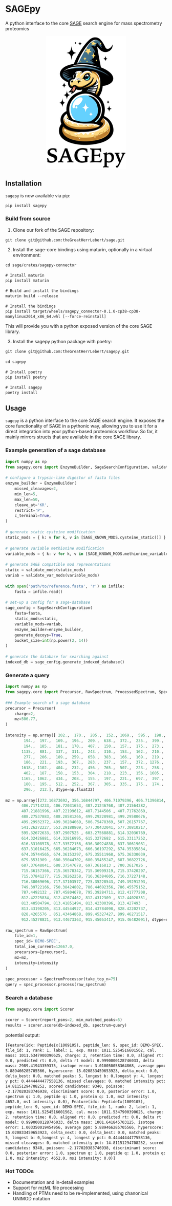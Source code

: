 # SAGEpy
A python interface to the core [SAGE](https://github.com/lazear/sage) search engine for mass spectrometry proteomics

<p align="center">
  <img src="sagepy_logo.png" alt="logo" width="250"/>
</p>

## Installation
`sagepy` is now available via pip:
```
pip install sagepy
```


### Build from source

1. Clone our fork of the SAGE repository:
```
git clone git@github.com:theGreatHerrLebert/sage.git
```

2. Install the sage-core bindings using maturin, optionally in a virtual environment:
```
cd sage/crates/sagepy-connector

# Install maturin
pip install maturin

# Build and install the bindings
maturin build --release

# Install the bindings
pip install target/wheels/sagepy_connector-0.1.0-cp38-cp38-manylinux2014_x86_64.whl [--force-reinstall]
```
This will provide you with a python exposed version of the core SAGE library.

3. Install the sagepy python package with poetry:
```
git clone git@github.com:theGreatHerrLebert/sagepy.git

cd sagepy

# Install poetry
pip install poetry

# Install sagepy
poetry install
```

## Usage
`sagepy` is a python interface to the core SAGE search engine. It exposes
the core functionality of SAGE in a pythonic way, allowing you to use it for a direct integration 
into your python-based proteomics workflow. So far, it mainly mirrors structs that are available
in the core SAGE library. 

### Example generation of a sage database
```python
import numpy as np
from sagepy.core import EnzymeBuilder, SageSearchConfiguration, validate_mods, validate_var_mods, SAGE_KNOWN_MODS

# configure a trypsin-like digestor of fasta files
enzyme_builder = EnzymeBuilder(
    missed_cleavages=2, 
    min_len=5, 
    max_len=50, 
    cleave_at='KR', 
    restrict='P', 
    c_terminal=True,
)

# generate static cysteine modification
static_mods = { k: v for k, v in [SAGE_KNOWN_MODS.cysteine_static()] }

# generate variable methionine modification
variable_mods = { k: v for k, v in [SAGE_KNOWN_MODS.methionine_variable()] }

# generate SAGE compatible mod representations
static = validate_mods(static_mods)
variab = validate_var_mods(variable_mods)

with open('path/to/reference.fasta', 'r') as infile:
    fasta = infile.read()

# set-up a config for a sage-database
sage_config = SageSearchConfiguration(
    fasta=fasta,
    static_mods=static,
    variable_mods=variab,
    enzyme_builder=enzyme_builder,
    generate_decoys=True,
    bucket_size=int(np.power(2, 14))
)

# generate the database for searching against
indexed_db = sage_config.generate_indexed_database()
```

### Generate a query
```python
import numpy as np
from sagepy.core import Precursor, RawSpectrum, ProcessedSpectrum, SpectrumProcessor, Tolerance, Scorer, Representation

### Example search of a sage database
precursor = Precursor(
    charge=2,
    mz=506.77,
)

intensity = np.array([ 202.,  170.,  205.,  152., 1069.,  595.,  198.,  805.,  187.,
        194.,  197.,  169.,  196.,  209.,  638.,  372.,  235.,  399.,
        194.,  185.,  181.,  170.,  407.,  150.,  157.,  175.,  273.,
       1135.,  881.,  337.,  311.,  243.,  310.,  153.,  162.,  210.,
        277.,  206.,  189.,  259.,  658.,  383.,  166.,  169.,  219.,
        186.,  221.,  193.,  367.,  283.,  237.,  157.,  372., 1276.,
       1618., 1102.,  404.,  232.,  456.,  765.,  507.,  223.,  258.,
        402.,  187.,  158.,  153.,  304.,  218.,  223.,  156., 1605.,
       1165., 1062.,  434.,  208.,  155.,  197.,  221.,  697.,  397.,
        180.,  195.,  512.,  252.,  367.,  305.,  335.,  175.,  174.,
        296.,  212.], dtype=np.float32)

mz = np.array([272.16873692, 356.16844797, 406.71079396, 406.71396814,
       406.71714233, 406.72031653, 407.21246768, 407.21564382,
       407.21881996, 407.22199612, 407.7144506 , 407.71762869,
       488.27537883, 488.28581266, 499.29228981, 499.29580676,
       499.29932372, 499.30284069, 506.75478369, 507.26157767,
       541.26272227, 553.29188809, 577.30432041, 577.30810217,
       595.32672633, 597.2907525 , 603.27568881, 614.32036769,
       614.32426881, 614.32816995, 615.3272682 , 615.33117252,
       616.33108578, 617.33572156, 636.30924838, 637.30619081,
       637.31016425, 665.36284673, 666.36197292, 674.35335834,
       674.35744565, 674.36153297, 675.35511968, 675.36330039,
       679.3531909 , 680.35044702, 680.35455247, 687.36822726,
       687.37648041, 688.37547678, 697.3616813 , 700.3617026 ,
       715.36157366, 715.36578342, 715.36999319, 715.37420297,
       715.37841277, 715.38262258, 716.36384605, 716.37227148,
       716.38069696, 717.37103577, 725.35228543, 749.39291293,
       749.39722166, 750.38424802, 786.44692356, 786.45575152,
       787.4492132 , 787.45804678, 795.39284711, 812.41777208,
       812.42225834, 812.42674462, 812.4312309 , 812.44020351,
       813.40504794, 813.41851494, 813.42300396, 813.427493  ,
       813.43198205, 813.44544927, 814.43784098, 828.42202737,
       828.4265576 , 851.43464868, 899.45327427, 899.46271517,
       912.45278821, 913.44673363, 915.45053417, 915.46482091], dtype=np.float32)

raw_spectrum = RawSpectrum(
    file_id=1,
    spec_id='DEMO-SPEC',
    total_ion_current=12667.0,
    precursors=[precursor],
    mz=mz,
    intensity=intensity
)

spec_processor = SpectrumProcessor(take_top_n=75)
query = spec_processor.process(raw_spectrum)
```

### Search a database
```python
from sagepy.core import Scorer

scorer = Scorer(report_psms=2, min_matched_peaks=5)
results = scorer.score(db=indexed_db, spectrum=query)
```

potential output:
```
[Feature(idx: PeptideIx(1009105), peptide_len: 9, spec_id: DEMO-SPEC, file_id: 1, rank: 1, label: 1, exp. mass: 1011.5254516601562, cal. mass: 1011.5347900390625, charge: 2, retention time: 0.0, aligned rt: 0.0, predicted rt: 0.0, delta rt model: 0.9990000128746033, delta mass: 2989.41943359375, isotope error: 3.010050058364868, average ppm: 5.889466285705566, hyperscore: 15.020833459653923, delta_next: 0.0, delta_best: 0.0, matched peaks: 5, longest b: 0,longest y: 4, longest y pct: 0.4444444477558136, missed cleavages: 0, matched intensity pct: 14.81151294708252, scored candidates: 9340, poisson: -2.177020383746938, discriminant score: 0.0, posterior error: 1.0, spectrum q: 1.0, peptide q: 1.0, protein q: 1.0, ms2 intensity: 4652.0, ms1 intensity: 0.0), Feature(idx: PeptideIx(1009105), peptide_len: 9, spec_id: DEMO-SPEC, file_id: 1, rank: 2, label: 1, exp. mass: 1011.5254516601562, cal. mass: 1011.5347900390625, charge: 2, retention time: 0.0, aligned rt: 0.0, predicted rt: 0.0, delta rt model: 0.9990000128746033, delta mass: 1001.641845703125, isotope error: 1.003350019454956, average ppm: 5.889466285705566, hyperscore: 15.020833459653923, delta_next: 0.0, delta_best: 0.0, matched peaks: 5, longest b: 0,longest y: 4, longest y pct: 0.4444444477558136, missed cleavages: 0, matched intensity pct: 14.81151294708252, scored candidates: 9340, poisson: -2.177020383746938, discriminant score: 0.0, posterior error: 1.0, spectrum q: 1.0, peptide q: 1.0, protein q: 1.0, ms2 intensity: 4652.0, ms1 intensity: 0.0)]
```

### Hot TODOs
* Documentation and in-detail examples
* Support for mzML file processing
* Handling of PTMs need to be re-implemented, using chanonical UNIMOD notation
